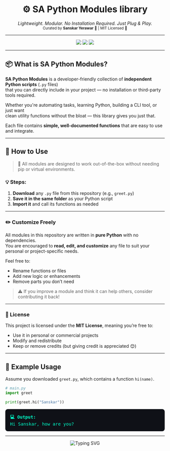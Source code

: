 <h1 align="center">⚙️ SA Python Modules library</h1>
<p align="center">
  <i>Lightweight. Modular. No Installation Required. Just Plug & Play.</i><br>
  <sub>Curated by <b>Sanskar Yerawar</b> 🧠 | MIT Licensed 📜</sub>
</p>

---

<p align="center">
  <img src="https://img.shields.io/badge/Python-3.6+-green.svg" />
  <img src="https://img.shields.io/badge/License-MIT-blue.svg" />
  <img src="https://img.shields.io/github/last-commit/SanskarYerawar/sa-py-module-lib.git" />
</p>

---

## 📦 What is SA Python Modules?

**SA Python Modules** is a developer-friendly collection of **independent Python scripts** (`.py` files)  
that you can directly include in your project — no installation or third-party tools required.

Whether you're automating tasks, learning Python, building a CLI tool, or just want  
clean utility functions without the bloat — this library gives you just that.

Each file contains **simple, well-documented functions** that are easy to use and integrate.

---

## 🔧 How to Use

> 📁 All modules are designed to work out-of-the-box without needing pip or virtual environments.

### 💡 Steps:

1. **Download** any `.py` file from this repository (e.g., `greet.py`)
2. **Save it in the same folder** as your Python script
3. **Import it** and call its functions as needed

---

### ✏️ Customize Freely

All modules in this repository are written in **pure Python** with no dependencies.  
You are encouraged to **read, edit, and customize** any file to suit your personal or project-specific needs.

Feel free to:
- Rename functions or files  
- Add new logic or enhancements  
- Remove parts you don’t need

> ⚠️ If you improve a module and think it can help others, consider contributing it back!

---

### 📜 License

This project is licensed under the **MIT License**, meaning you’re free to:

- Use it in personal or commercial projects  
- Modify and redistribute  
- Keep or remove credits (but giving credit is appreciated 😊)

---

## 🧪 Example Usage

Assume you downloaded `greet.py`, which contains a function `hi(name)`.

```python
# main.py
import greet

print(greet.hi("Sanskar"))
```

<div style="background-color:#0f1117;padding:15px;border-radius:8px;margin-top:10px;color:#00ffcc;font-family:monospace;">
<b>💻 Output:</b><br>
Hi Sanskar, how are you?
</div>

---

<!-- ⚡ Animated Footer -->
<p align="center">
  <img src="https://readme-typing-svg.herokuapp.com?font=Fira+Code&weight=500&size=20&duration=3000&pause=1000&center=true&vCenter=true&width=300&lines=Made+by+Sanskar+Yerawar" alt="Typing SVG" />
</p>
